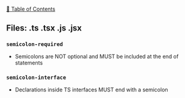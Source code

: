 #

[📑 Table of Contents](../README.md)

## Files: .ts .tsx .js .jsx

### `semicolon-required`

- Semicolons are NOT optional and MUST be included at the end of statements

### `semicolon-interface`

- Declarations inside TS interfaces MUST end with a semicolon
